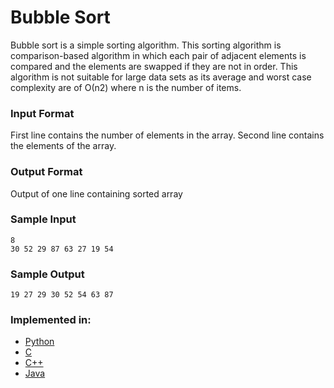 # Bubble Sort
Bubble sort is a simple sorting algorithm.
This sorting algorithm is comparison-based algorithm in which each pair of adjacent elements is compared and the elements are swapped
if they are not in order.
This algorithm is not suitable for large data sets as its average and worst case complexity are of Ο(n2) where n is the number of items.

### Input Format
First line contains the number of elements in the array.
Second line contains the elements of the array.

### Output Format
Output of one line containing sorted array


### Sample Input
```
8
30 52 29 87 63 27 19 54
```

### Sample Output
```
19 27 29 30 52 54 63 87
```
### Implemented in:
- [Python](Bubble_Sort.py)
- [C](Bubble_Sort.c)
- [C++](bubble_sort.cpp)
- [Java](Bubble-Sort.java)
